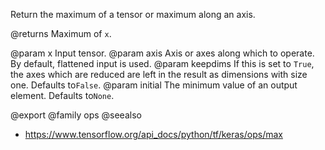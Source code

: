 Return the maximum of a tensor or maximum along an axis.

@returns
    Maximum of `x`.

@param x Input tensor.
@param axis Axis or axes along which to operate. By default, flattened input
    is used.
@param keepdims If this is set to `True`, the axes which are reduced are left
    in the result as dimensions with size one. Defaults to`False`.
@param initial The minimum value of an output element. Defaults to`None`.

@export
@family ops
@seealso
+ <https://www.tensorflow.org/api_docs/python/tf/keras/ops/max>
